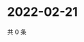 # 2022-02-21

共 0 条

<!-- BEGIN WEIBO -->
<!-- 最后更新时间 Mon Feb 21 2022 23:00:58 GMT+0800 (China Standard Time) -->

<!-- END WEIBO -->
